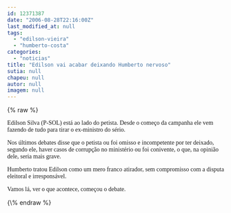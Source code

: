 ```yaml
---
id: 12371387
date: "2006-08-28T22:16:00Z"
last_modified_at: null
tags:
  - "edilson-vieira"
  - "humberto-costa"
categories:
  - "noticias"
title: "Edilson vai acabar deixando Humberto nervoso"
sutia: null
chapeu: null
autor: null
imagem: null
---
```

{\% raw %}
<p><P><FONT face=Verdana>Edilson Silva (P-SOL) está ao lado do petista. Desde o começo da campanha ele vem fazendo de tudo para tirar o ex-ministro do sério.</FONT></P></p>
<p><P><FONT face=Verdana>Nos últimos debates disse que o petista ou foi omisso e incompetente por ter deixado, segundo ele, haver casos de corrupção no ministério ou foi conivente, o que, na opinião dele, seria mais grave.</FONT></P></p>
<p><P><FONT face=Verdana>Humberto tratou Edilson como um mero franco atirador, sem compromisso com a disputa eleitoral e irresponsável.</FONT></P></p>
<p><P><FONT face=Verdana>Vamos lá, ver o que acontece,&nbsp;começou o debate.</FONT></P> </p>
{\% endraw %}